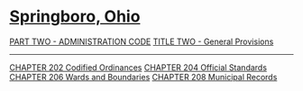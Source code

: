 [Springboro, Ohio](indexee20.html)
==================================

[PART TWO - ADMINISTRATION CODE](1505a412.html) [TITLE TWO - General
Provisions](1531a412.html)

* * * * *

[CHAPTER 202 Codified Ordinances](153aa412.html) [CHAPTER 204 Official
Standards](15e0a412.html) [CHAPTER 206 Wards and
Boundaries](15f1a412.html) [CHAPTER 208 Municipal
Records](1613a412.html)
